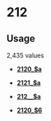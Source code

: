# 212

## Usage

2,435 values

-   **[2120\_$a](../../tags/212/2120_a-1.md)**  

-   **[2121\_$a](../../tags/212/2121_a-2.md)**  

-   **[212\_\_$a](../../tags/212/212__a-3.md)**  

-   **[2120\_$6](../../tags/212/2120_6-4.md)**  


